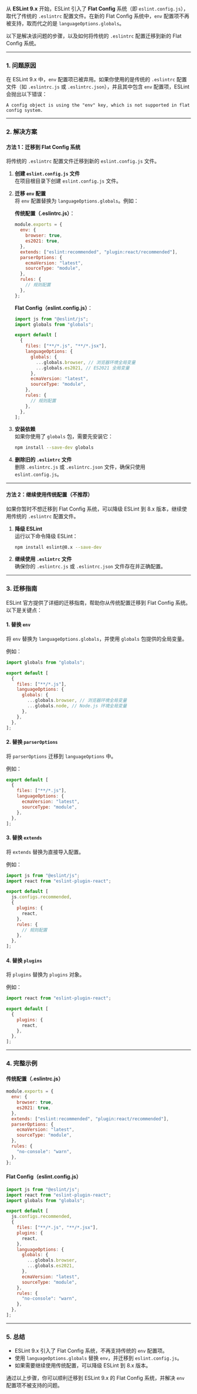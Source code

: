 从 **ESLint 9.x** 开始，ESLint 引入了 **Flat Config** 系统（即 `eslint.config.js`），取代了传统的 `.eslintrc` 配置文件。在新的 Flat Config 系统中，`env` 配置项不再被支持，取而代之的是 `languageOptions.globals`。

以下是解决该问题的步骤，以及如何将传统的 `.eslintrc` 配置迁移到新的 Flat Config 系统。

---

### **1. 问题原因**

在 ESLint 9.x 中，`env` 配置项已被弃用。如果你使用的是传统的 `.eslintrc` 配置文件（如 `.eslintrc.js` 或 `.eslintrc.json`），并且其中包含 `env` 配置项，ESLint 会抛出以下错误：

```
A config object is using the "env" key, which is not supported in flat config system.
```

---

### **2. 解决方案**

#### **方法 1：迁移到 Flat Config 系统**

将传统的 `.eslintrc` 配置文件迁移到新的 `eslint.config.js` 文件。

1. **创建 `eslint.config.js` 文件**  
   在项目根目录下创建 `eslint.config.js` 文件。

2. **迁移 `env` 配置**  
   将 `env` 配置替换为 `languageOptions.globals`。例如：

   **传统配置（.eslintrc.js）**：

   ```javascript
   module.exports = {
     env: {
       browser: true,
       es2021: true,
     },
     extends: ["eslint:recommended", "plugin:react/recommended"],
     parserOptions: {
       ecmaVersion: "latest",
       sourceType: "module",
     },
     rules: {
       // 规则配置
     },
   };
   ```

   **Flat Config（eslint.config.js）**：

   ```javascript
   import js from "@eslint/js";
   import globals from "globals";

   export default [
     {
       files: ["**/*.js", "**/*.jsx"],
       languageOptions: {
         globals: {
           ...globals.browser, // 浏览器环境全局变量
           ...globals.es2021, // ES2021 全局变量
         },
         ecmaVersion: "latest",
         sourceType: "module",
       },
       rules: {
         // 规则配置
       },
     },
   ];
   ```

3. **安装依赖**  
   如果你使用了 `globals` 包，需要先安装它：

   ```bash
   npm install --save-dev globals
   ```

4. **删除旧的 `.eslintrc` 文件**  
   删除 `.eslintrc.js` 或 `.eslintrc.json` 文件，确保只使用 `eslint.config.js`。

---

#### **方法 2：继续使用传统配置（不推荐）**

如果你暂时不想迁移到 Flat Config 系统，可以降级 ESLint 到 8.x 版本，继续使用传统的 `.eslintrc` 配置文件。

1. **降级 ESLint**  
   运行以下命令降级 ESLint：

   ```bash
   npm install eslint@8.x --save-dev
   ```

2. **继续使用 `.eslintrc` 文件**  
   确保你的 `.eslintrc.js` 或 `.eslintrc.json` 文件存在并正确配置。

---

### **3. 迁移指南**

ESLint 官方提供了详细的迁移指南，帮助你从传统配置迁移到 Flat Config 系统。以下是关键点：

#### **1. 替换 `env`**

将 `env` 替换为 `languageOptions.globals`，并使用 `globals` 包提供的全局变量。

例如：

```javascript
import globals from "globals";

export default [
  {
    files: ["**/*.js"],
    languageOptions: {
      globals: {
        ...globals.browser, // 浏览器环境全局变量
        ...globals.node, // Node.js 环境全局变量
      },
    },
  },
];
```

#### **2. 替换 `parserOptions`**

将 `parserOptions` 迁移到 `languageOptions` 中。

例如：

```javascript
export default [
  {
    files: ["**/*.js"],
    languageOptions: {
      ecmaVersion: "latest",
      sourceType: "module",
    },
  },
];
```

#### **3. 替换 `extends`**

将 `extends` 替换为直接导入配置。

例如：

```javascript
import js from "@eslint/js";
import react from "eslint-plugin-react";

export default [
  js.configs.recommended,
  {
    plugins: {
      react,
    },
    rules: {
      // 规则配置
    },
  },
];
```

#### **4. 替换 `plugins`**

将 `plugins` 替换为 `plugins` 对象。

例如：

```javascript
import react from "eslint-plugin-react";

export default [
  {
    plugins: {
      react,
    },
  },
];
```

---

### **4. 完整示例**

#### **传统配置（.eslintrc.js）**

```javascript
module.exports = {
  env: {
    browser: true,
    es2021: true,
  },
  extends: ["eslint:recommended", "plugin:react/recommended"],
  parserOptions: {
    ecmaVersion: "latest",
    sourceType: "module",
  },
  rules: {
    "no-console": "warn",
  },
};
```

#### **Flat Config（eslint.config.js）**

```javascript
import js from "@eslint/js";
import react from "eslint-plugin-react";
import globals from "globals";

export default [
  js.configs.recommended,
  {
    files: ["**/*.js", "**/*.jsx"],
    plugins: {
      react,
    },
    languageOptions: {
      globals: {
        ...globals.browser,
        ...globals.es2021,
      },
      ecmaVersion: "latest",
      sourceType: "module",
    },
    rules: {
      "no-console": "warn",
    },
  },
];
```

---

### **5. 总结**

- ESLint 9.x 引入了 Flat Config 系统，不再支持传统的 `env` 配置项。
- 使用 `languageOptions.globals` 替换 `env`，并迁移到 `eslint.config.js`。
- 如果需要继续使用传统配置，可以降级 ESLint 到 8.x 版本。

通过以上步骤，你可以顺利迁移到 ESLint 9.x 的 Flat Config 系统，并解决 `env` 配置项不被支持的问题。
